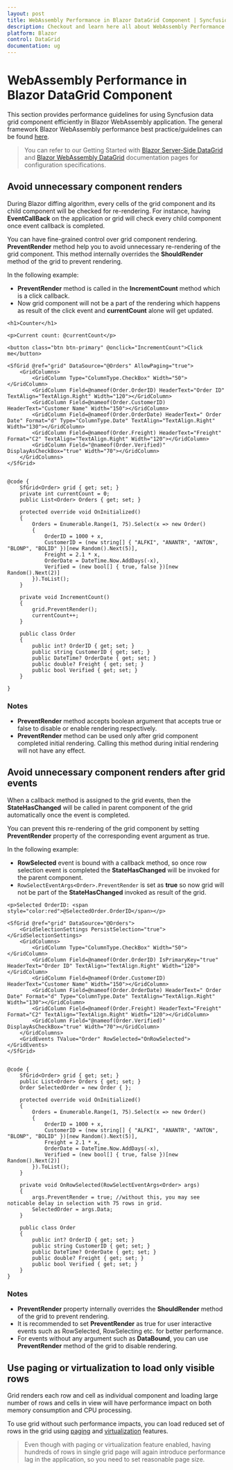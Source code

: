```yaml
---
layout: post
title: WebAssembly Performance in Blazor DataGrid Component | Syncfusion
description: Checkout and learn here all about WebAssembly Performance in Syncfusion Blazor DataGrid component and more.
platform: Blazor
control: DataGrid
documentation: ug
---
```


# WebAssembly Performance in Blazor DataGrid Component

This section provides performance guidelines for using Syncfusion data grid component efficiently in Blazor WebAssembly application. The general framework Blazor WebAssembly performance best practice/guidelines can be found [here](https://docs.microsoft.com/en-us/aspnet/core/blazor/webassembly-performance-best-practices).

> You can refer to our Getting Started with [Blazor Server-Side DataGrid](https://blazor.syncfusion.com/documentation/getting-started/blazor-server-side-visual-studio-2019/) and [Blazor WebAssembly DataGrid](https://blazor.syncfusion.com/documentation/datagrid/how-to/blazor-webassembly-datagrid-using-visual-studio/) documentation pages for configuration specifications.

## Avoid unnecessary component renders

During Blazor diffing algorithm, every cells of the grid component and its child component will be checked for re-rendering.  For instance, having **EventCallBack** on the application or grid will check every child component once event callback is completed.

You can have fine-grained control over grid component rendering. **PreventRender** method help you to avoid unnecessary re-rendering of the grid component. This method internally overrides the **ShouldRender** method of the grid to prevent rendering.

In the following example:

* **PreventRender** method is called in the **IncrementCount** method which is a click callback.
* Now grid component will not be a part of the rendering which happens as result of the click event and **currentCount** alone will get updated.

```cshtml
<h1>Counter</h1>

<p>Current count: @currentCount</p>

<button class="btn btn-primary" @onclick="IncrementCount">Click me</button>

<SfGrid @ref="grid" DataSource="@Orders" AllowPaging="true">
    <GridColumns>
        <GridColumn Type="ColumnType.CheckBox" Width="50"></GridColumn>
        <GridColumn Field=@nameof(Order.OrderID) HeaderText="Order ID" TextAlign="TextAlign.Right" Width="120"></GridColumn>
        <GridColumn Field=@nameof(Order.CustomerID) HeaderText="Customer Name" Width="150"></GridColumn>
        <GridColumn Field=@nameof(Order.OrderDate) HeaderText=" Order Date" Format="d" Type="ColumnType.Date" TextAlign="TextAlign.Right" Width="130"></GridColumn>
        <GridColumn Field=@nameof(Order.Freight) HeaderText="Freight" Format="C2" TextAlign="TextAlign.Right" Width="120"></GridColumn>
        <GridColumn Field="@nameof(Order.Verified)" DisplayAsCheckBox="true" Width="70"></GridColumn>
    </GridColumns>
</SfGrid>


@code {
    SfGrid<Order> grid { get; set; }
    private int currentCount = 0;
    public List<Order> Orders { get; set; }

    protected override void OnInitialized()
    {
        Orders = Enumerable.Range(1, 75).Select(x => new Order()
        {
            OrderID = 1000 + x,
            CustomerID = (new string[] { "ALFKI", "ANANTR", "ANTON", "BLONP", "BOLID" })[new Random().Next(5)],
            Freight = 2.1 * x,
            OrderDate = DateTime.Now.AddDays(-x),
            Verified = (new bool[] { true, false })[new Random().Next(2)]
        }).ToList();
    }

    private void IncrementCount()
    {
        grid.PreventRender();
        currentCount++;
    }

    public class Order
    {
        public int? OrderID { get; set; }
        public string CustomerID { get; set; }
        public DateTime? OrderDate { get; set; }
        public double? Freight { get; set; }
        public bool Verified { get; set; }
    }

}
```

### Notes

* **PreventRender** method accepts boolean argument that accepts true or false to disable or enable rendering respectively.
* **PreventRender** method can be used only after grid component completed initial rendering. Calling this method during initial rendering will not have any effect.

## Avoid unnecessary component renders after grid events

When a callback method is assigned to the grid events, then the **StateHasChanged** will be called in parent component of the grid automatically once the event is completed.

You can prevent this re-rendering of the grid component by setting **PreventRender** property of the corresponding event argument as true.

In the following example:

* **RowSelected** event is bound with a callback method, so once row selection event is completed the **StateHasChanged** will be invoked for the parent component.
* `RowSelectEventArgs<Order>.PreventRender` is set as **true** so now grid will not be part of the **StateHasChanged** invoked as result of the grid.

```cshtml
<p>Selected OrderID: <span style="color:red">@SelectedOrder.OrderID</span></p>

<SfGrid @ref="grid" DataSource="@Orders">
    <GridSelectionSettings PersistSelection="true"></GridSelectionSettings>
    <GridColumns>
        <GridColumn Type="ColumnType.CheckBox" Width="50"></GridColumn>
        <GridColumn Field=@nameof(Order.OrderID) IsPrimaryKey="true" HeaderText="Order ID" TextAlign="TextAlign.Right" Width="120"></GridColumn>
        <GridColumn Field=@nameof(Order.CustomerID) HeaderText="Customer Name" Width="150"></GridColumn>
        <GridColumn Field=@nameof(Order.OrderDate) HeaderText=" Order Date" Format="d" Type="ColumnType.Date" TextAlign="TextAlign.Right" Width="130"></GridColumn>
        <GridColumn Field=@nameof(Order.Freight) HeaderText="Freight" Format="C2" TextAlign="TextAlign.Right" Width="120"></GridColumn>
        <GridColumn Field="@nameof(Order.Verified)" DisplayAsCheckBox="true" Width="70"></GridColumn>
    </GridColumns>
    <GridEvents TValue="Order" RowSelected="OnRowSelected"></GridEvents>
</SfGrid>


@code {
    SfGrid<Order> grid { get; set; }
    public List<Order> Orders { get; set; }
    Order SelectedOrder = new Order { };

    protected override void OnInitialized()
    {
        Orders = Enumerable.Range(1, 75).Select(x => new Order()
        {
            OrderID = 1000 + x,
            CustomerID = (new string[] { "ALFKI", "ANANTR", "ANTON", "BLONP", "BOLID" })[new Random().Next(5)],
            Freight = 2.1 * x,
            OrderDate = DateTime.Now.AddDays(-x),
            Verified = (new bool[] { true, false })[new Random().Next(2)]
        }).ToList();
    }

    private void OnRowSelected(RowSelectEventArgs<Order> args)
    {
        args.PreventRender = true; //without this, you may see noticable delay in selection with 75 rows in grid.
        SelectedOrder = args.Data;
    }

    public class Order
    {
        public int? OrderID { get; set; }
        public string CustomerID { get; set; }
        public DateTime? OrderDate { get; set; }
        public double? Freight { get; set; }
        public bool Verified { get; set; }
    }
}
```

### Notes

* **PreventRender** property internally overrides the **ShouldRender** method of the grid to prevent rendering.
* It is recommended to set **PreventRender** as true for user interactive events such as RowSelected, RowSelecting etc. for better performance.
* For events without any argument such as **DataBound**, you can use **PreventRender** method of the grid to disable rendering.

## Use paging or virtualization to load only visible rows

Grid renders each row and cell as individual component and loading large number of rows and cells in view will have performance impact on both memory consumption and CPU processing.

To use grid without such performance impacts, you can load reduced set of rows in the grid using [paging](./paging) and [virtualization](./virtual) features.

> Even though with paging or virtualization feature enabled, having hundreds of rows in single grid page will again introduce performance lag in the application, so you need to set reasonable page size.